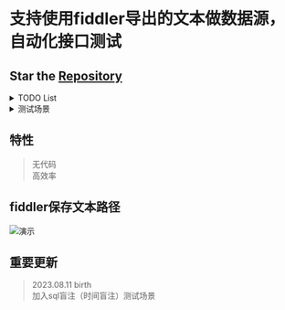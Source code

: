 # 支持使用fiddler导出的文本做数据源，自动化接口测试
## Star the [Repository](https://github.com/laovvvcom/PyAPITester2.0)  
<details>
<summary>TODO List</summary>

- [x] 请求方法GET，内容类型none
- [x] 请求方法POST，内容类型application/x-www-form-urlencoded
- [x] 请求方法POST，内容类型application/json

</details>

<details>
<summary>测试场景</summary>

- [x] 鉴权判断
- [x] 验证参数必填项
- [x] 验证参数值必填项
- [x] 验证业务规则
- [x] 查找sql盲注（时间盲注）漏洞

</details>

## 特性
> 无代码  
> 高效率

## fiddler保存文本路径
![演示](https://github.com/nobody1121/PyAPITester2.0/blob/main/img-storage/fiddler.png)

## 重要更新  
> 2023.08.11 birth  
> 加入sql盲注（时间盲注）测试场景


